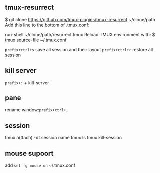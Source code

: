## tmux-resurrect
$ git clone https://github.com/tmux-plugins/tmux-resurrect ~/clone/path
Add this line to the bottom of .tmux.conf:

run-shell ~/clone/path/resurrect.tmux
Reload TMUX environment with: $ tmux source-file ~/.tmux.conf

`prefix+ctrl+s` save all session and their layout
`prefix+ctrl+r` restore all session

## kill server
`prefix+:` + kill-server
## pane
rename window:`prefix+ctrl+,`
## session
tmux a(ttach) -dt session name
tmux ls
tmux kill-session 
## mouse supoort
add
`
set -g mouse on
`
~/.tmux.conf
